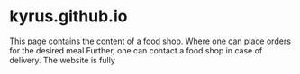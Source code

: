 # kyrus.github.io
This page contains the content of a food shop.
Where one can place orders for the desired meal
Further, one can contact a food shop in case of delivery.
The website is fully 
